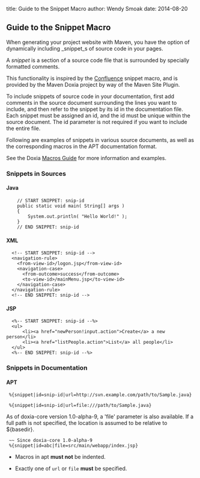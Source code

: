 title: Guide to the Snippet Macro
author: Wendy Smoak
date: 2014-08-20

<!--
Licensed to the Apache Software Foundation (ASF) under one
or more contributor license agreements.  See the NOTICE file
distributed with this work for additional information
regarding copyright ownership.  The ASF licenses this file
to you under the Apache License, Version 2.0 (the
"License"); you may not use this file except in compliance
with the License.  You may obtain a copy of the License at

    http://www.apache.org/licenses/LICENSE-2.0

Unless required by applicable law or agreed to in writing,
software distributed under the License is distributed on an
"AS IS" BASIS, WITHOUT WARRANTIES OR CONDITIONS OF ANY
KIND, either express or implied.  See the License for the
specific language governing permissions and limitations
under the License.
-->
<!--  @todo dennisl: We should drop this document and refer to the macros page in the Doxia site -->
## Guide to the Snippet Macro


 When generating your project website with Maven, you have the option of dynamically including _snippet_s of source code in your pages.


 A _snippet_ is a section of a source code file that is surrounded by specially formatted comments.


 This functionality is inspired by the [Confluence](http://www.atlassian.com/software/confluence/) snippet macro, and is provided by the Maven Doxia project by way of the Maven Site Plugin.


 To include snippets of source code in your documentation, first add comments in the source document surrounding the lines you want to include, and then refer to the snippet by its id in the documentation file. Each snippet must be assigned an id, and the id must be unique within the source document. The id parameter is not required if you want to include the entire file.


 Following are examples of snippets in various source documents, as well as the corresponding macros in the APT documentation format.


 See the Doxia [Macros Guide](/doxia/macros/index.html#Snippet_Macro) for more information and examples.


### Snippets in Sources


#### Java



```
    // START SNIPPET: snip-id
    public static void main( String[] args )
    {
        System.out.println( "Hello World!" );
    }
    // END SNIPPET: snip-id
```


#### XML



```
  <!-- START SNIPPET: snip-id -->
  <navigation-rule>
    <from-view-id>/logon.jsp</from-view-id>
    <navigation-case>
      <from-outcome>success</from-outcome>
      <to-view-id>/mainMenu.jsp</to-view-id>
    </navigation-case>
  </navigation-rule>
  <!-- END SNIPPET: snip-id -->
```


#### JSP



```
  <%-- START SNIPPET: snip-id --%>
  <ul>
      <li><a href="newPerson!input.action">Create</a> a new person</li>
      <li><a href="listPeople.action">List</a> all people</li>
  </ul>
  <%-- END SNIPPET: snip-id --%>
```



### Snippets in Documentation


#### APT



```
 %{snippet|id=snip-id|url=http://svn.example.com/path/to/Sample.java}

 %{snippet|id=snip-id|url=file:///path/to/Sample.java}
```

 As of doxia-core version 1.0-alpha-9, a 'file' parameter is also available. If a full path is not specified, the location is assumed to be relative to $\{basedir\}.



```
 ~~ Since doxia-core 1.0-alpha-9
 %{snippet|id=abc|file=src/main/webapp/index.jsp}
```


 - Macros in apt **must not** be indented.

 - Exactly one of `url` or `file` **must** be specified.




